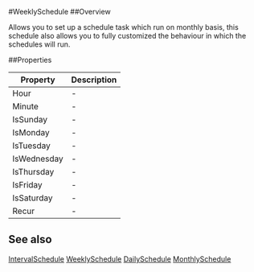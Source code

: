 #WeeklySchedule
##Overview

Allows you to set up a schedule task which run on monthly basis, this schedule also allows you to fully customized the behaviour in which the schedules will run.


##Properties
<table class="table table-condensed table-bordered">
    <thead>
<tr>
<th>Property</th>
<th>Description</th>
</tr>
</thead>
<tbody>
<tr><td>Hour</td><td> - </td></tr>
<tr><td>Minute</td><td> - </td></tr>
<tr><td>IsSunday</td><td> - </td></tr>
<tr><td>IsMonday</td><td> - </td></tr>
<tr><td>IsTuesday</td><td> - </td></tr>
<tr><td>IsWednesday</td><td> - </td></tr>
<tr><td>IsThursday</td><td> - </td></tr>
<tr><td>IsFriday</td><td> - </td></tr>
<tr><td>IsSaturday</td><td> - </td></tr>
<tr><td>Recur</td><td> - </td></tr>
</tbody></table>



## See also

[IntervalSchedule](IntervalSchedule.html)
[WeeklySchedule](WeeklySchedule.html)
[DailySchedule](DailySchedule.html)
[MonthlySchedule](MonthlySchedule.html)